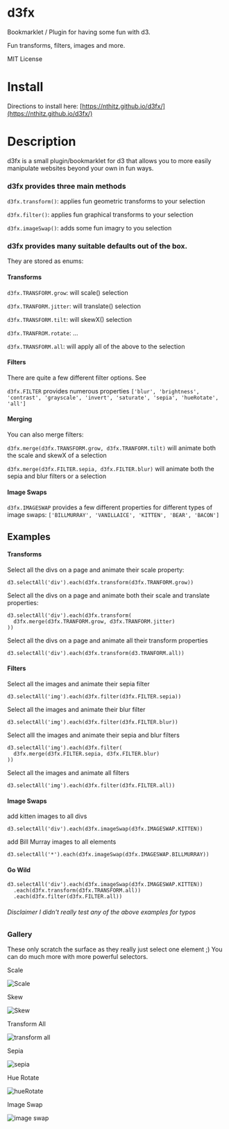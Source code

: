 # d3fx

Bookmarklet / Plugin for having some fun with d3.

Fun transforms, filters, images and more.

MIT License

# Install

Directions to install here: [https://nthitz.github.io/d3fx/](https://nthitz.github.io/d3fx/)

# Description

d3fx is a small plugin/bookmarklet for d3 that allows you to more easily
manipulate websites beyond your own in fun ways.

### d3fx provides three main methods

`d3fx.transform()`: applies fun geometric transforms to your selection

`d3fx.filter()`: applies fun graphical transforms to your selection

`d3fx.imageSwap()`: adds some fun imagry to you selection


### d3fx provides many suitable defaults out of the box.

They are stored as enums:

#### Transforms

`d3fx.TRANSFORM.grow`:  will scale() selection

`d3fx.TRANFORM.jitter`: will translate() selection

`d3fx.TRANSFORM.tilt`: will skewX() selection

`d3fx.TRANFROM.rotate`: ...

`d3fx.TRANSFORM.all`: will apply all of the above to the selection

#### Filters

There are quite a few different filter options. See

`d3fx.FILTER` provides numerous properties `['blur', 'brightness', 'contrast', 'grayscale', 'invert', 'saturate', 'sepia', 'hueRotate', 'all']`

#### Merging

You can also merge filters:

`d3fx.merge(d3fx.TRANSFORM.grow, d3fx.TRANFORM.tilt)` will animate both the scale and skewX of a selection

`d3fx.merge(d3fx.FILTER.sepia, d3fx.FILTER.blur)` will animate both the sepia and blur filters or a selection


#### Image Swaps

`d3fx.IMAGESWAP` provides a few different properties for different types of image swaps:
`['BILLMURRAY', 'VANILLAICE', 'KITTEN', 'BEAR', 'BACON']`

## Examples

#### Transforms

Select all the divs on a page and animate their scale property:

`d3.selectAll('div').each(d3fx.transform(d3fx.TRANFORM.grow))`

Select all the divs on a page and animate both their scale and translate properties:

    d3.selectAll('div').each(d3fx.transform(
      d3fx.merge(d3fx.TRANFORM.grow, d3fx.TRANFORM.jitter)
    ))

Select all the divs on a page and animate all their transform properties

`d3.selectAll('div').each(d3fx.transform(d3.TRANFORM.all))`

#### Filters

Select all the images and animate their sepia filter

`d3.selectAll('img').each(d3fx.filter(d3fx.FILTER.sepia))`

Select all the images and animate their blur filter

`d3.selectAll('img').each(d3fx.filter(d3fx.FILTER.blur))`

Select alll the images and animate their sepia and blur filters

    d3.selectAll('img').each(d3fx.filter(
      d3fx.merge(d3fx.FILTER.sepia, d3fx.FILTER.blur)
    ))

Select all the images and animate all filters

`d3.selectAll('img').each(d3fx.filter(d3fx.FILTER.all))`

#### Image Swaps

add kitten images to all divs

`d3.selectAll('div').each(d3fx.imageSwap(d3fx.IMAGESWAP.KITTEN))`

add Bill Murray images to all elements

`d3.selectAll('*').each(d3fx.imageSwap(d3fx.IMAGESWAP.BILLMURRAY))`

#### Go Wild

    d3.selectAll('div').each(d3fx.imageSwap(d3fx.IMAGESWAP.KITTEN))
      .each(d3fx.transform(d3fx.TRANSFORM.all))
      .each(d3fx.filter(d3fx.FILTER.all))

###### Disclaimer I didn't really test any of the above examples for typos

### Gallery

These only scratch the surface as they really just select one element ;) You can do much more with more powerful selectors.

Scale

![Scale](https://nthitz.github.io/d3fx/images/scale.gif)

Skew

![Skew](https://nthitz.github.io/d3fx/images/skew.gif)

Transform All

![transform all](https://nthitz.github.io/d3fx/images/transformall.gif)

Sepia

![sepia](https://nthitz.github.io/d3fx/images/sepia.gif)

Hue Rotate

![hueRotate](https://nthitz.github.io/d3fx/images/hueRotate.gif)

Image Swap

![image swap](https://nthitz.github.io/d3fx/images/imageSwap.png)



